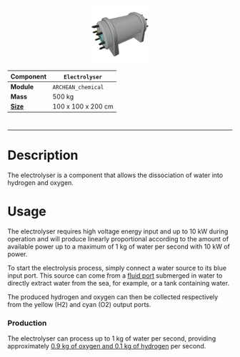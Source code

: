 <p align="center">
  <img src="Electrolyser.png" />
</p>

|Component|`Electrolyser`|
|---|---|
|**Module**|`ARCHEAN_chemical`|
|**Mass**|500 kg|
|[**Size**](# "Based on the component's occupancy in a fixed 25cm grid.")|100 x 100 x 200 cm|
#
---

# Description
The electrolyser is a component that allows the dissociation of water into hydrogen and oxygen.

# Usage
The electrolyser requires high voltage energy input and up to 10 kW during operation and will produce linearly proportional according to the amount of available power up to a maximum of 1 kg of water per second with 10 kW of power.

To start the electrolysis process, simply connect a water source to its blue input port. This source can come from a [fluid port](../fluids/FluidPort.md) submerged in water to directly extract water from the sea, for example, or a tank containing water.

The produced hydrogen and oxygen can then be collected respectively from the yellow (H2) and cyan (O2) output ports.

### Production
The electrolyser can process up to 1 kg of water per second, providing approximately [0.9 kg of oxygen and 0.1 kg of hydrogen](# "O2:0.88kg / H2:0.11kg") per second.